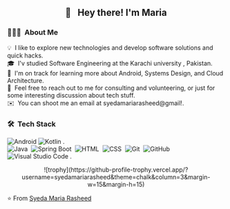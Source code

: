 <h2 align="center" style="font-style: bold; text-align: center;" markdown="1">
 👋 &nbsp; Hey there! I'm Maria
</h2>

### 👨🏻‍💻 &nbsp;About Me

💡 &nbsp;I like to explore new technologies and develop software solutions and quick hacks.\
🎓 &nbsp;I'v studied Software Engineering at the Karachi university , Pakistan.\
🌱 &nbsp;I'm on track for learning more about Android, Systems Design, and Cloud Architecture.\
💬 &nbsp;Feel free to reach out to me for consulting and volunteering, or just for some interesting discussion about tech stuff.\
✉️ &nbsp;You can shoot me an email at syedamariarasheed@gmail!.

### 🛠 &nbsp;Tech Stack

![Android](https://camo.githubusercontent.com/bd89453ac5e2eaeb937cd49be46d417f4996b07f9d8cc7546ad828d0637c7b1c/68747470733a2f2f696d672e736869656c64732e696f2f62616467652f416e64726f69642d3344444338343f6c6f676f3d616e64726f6964266c6f676f436f6c6f723d7768697465267374796c653d666f722d7468652d6261646765)
![Kotlin](https://camo.githubusercontent.com/3ee553455a9764899d5bedc4156ce473bc2e74ff6a81f9391796f2480990a65f/68747470733a2f2f696d672e736869656c64732e696f2f62616467652f6b6f746c696e2d2532333030393544352e7376673f267374796c653d666f722d7468652d6261646765266c6f676f3d6b6f746c696e266c6f676f436f6c6f723d7768697465)&nbsp;.\
![Java](https://img.shields.io/badge/-Java-333333?style=flat&logo=Java&logoColor=4990FF)&nbsp;
![Spring Boot](https://img.shields.io/badge/-SpringBoot-333333?style=flat&logo=SpringBoot&logoColor=FFA518)&nbsp;
![HTML](https://img.shields.io/badge/-HTML-333333?style=flat&logo=HTML5)&nbsp;
![CSS](https://img.shields.io/badge/-CSS-333333?style=flat&logo=CSS3&logoColor=1572B6)&nbsp;
![Git](https://img.shields.io/badge/-Git-333333?style=flat&logo=git)&nbsp;
![GitHub](https://img.shields.io/badge/-GitHub-333333?style=flat&logo=github)&nbsp;
![Visual Studio Code](https://img.shields.io/badge/-Visual%20Studio%20Code-333333?style=flat&logo=visual-studio-code&logoColor=007ACC)&nbsp;\.

<div align="center">
![trophy](https://github-profile-trophy.vercel.app/?username=syedamariarasheed&theme=chalk&column=3&margin-w=15&margin-h=15)
</div>

⭐️ From [Syeda Maria Rasheed](https://github.com/syedamariarasheed)
